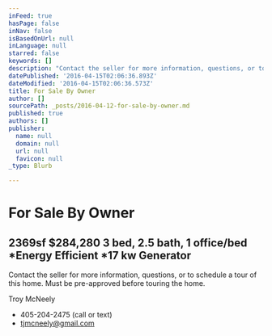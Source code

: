 ```yaml
---
inFeed: true
hasPage: false
inNav: false
isBasedOnUrl: null
inLanguage: null
starred: false
keywords: []
description: "Contact the seller for more information, questions, or to schedule a tour of this home. Must be pre-approved before touring the home. \_\_"
datePublished: '2016-04-15T02:06:36.893Z'
dateModified: '2016-04-15T02:06:36.573Z'
title: For Sale By Owner
author: []
sourcePath: _posts/2016-04-12-for-sale-by-owner.md
published: true
authors: []
publisher:
  name: null
  domain: null
  url: null
  favicon: null
_type: Blurb

---
```

# For Sale By Owner

## 2369sf $284,280 3 bed, 2.5 bath, 1 office/bed \*Energy Efficient \*17 kw Generator

Contact the seller for more information, questions, or to schedule a tour of this home. Must be pre-approved before touring the home.   

Troy McNeely 

* 405-204-2475 (call or text)
* tjmcneely@gmail.com